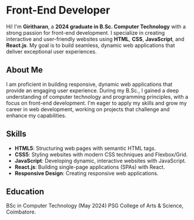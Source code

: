 # Front-End Developer 

Hi! I'm **Giritharan**, a **2024 graduate in B.Sc. Computer Technology** with a strong passion for front-end development. I specialize in creating interactive and user-friendly websites using **HTML**, **CSS**, **JavaScript**, and **React.js**. My goal is to build seamless, dynamic web applications that deliver exceptional user experiences.

## About Me

I am proficient in building responsive, dynamic web applications that provide an engaging user experience. During my B.Sc., I gained a deep understanding of computer technology and programming principles, with a focus on front-end development. I'm eager to apply my skills and grow my career in web development, working on projects that challenge and enhance my capabilities.

## Skills

- **HTML5**: Structuring web pages with semantic HTML tags.
- **CSS5**: Styling websites with modern CSS techniques and Flexbox/Grid.
- **JavaScript**: Developing dynamic, interactive websites with JavaScript.
- **React.js**: Building single-page applications (SPAs) with React.
- **Responsive Design**: Creating responsive web applications.


## Education
BSc in Computer Technology (May 2024)
PSG College of Arts & Science, Coimbatore.
